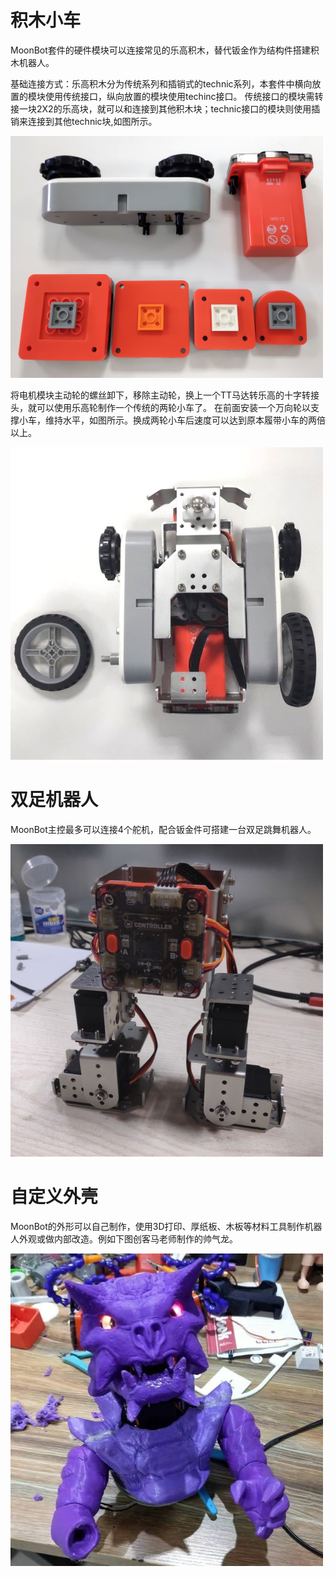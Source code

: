 # 积木小车

MoonBot套件的硬件模块可以连接常见的乐高积木，替代钣金作为结构件搭建积木机器人。

基础连接方式：乐高积木分为传统系列和插销式的technic系列，本套件中横向放置的模块使用传统接口，纵向放置的模块使用techinc接口。
传统接口的模块需转接一块2X2的乐高块，就可以和连接到其他积木块；technic接口的模块则使用插销来连接到其他technic块,如图所示。

![](./images/MoonBot_extension_lego_compatible.png)

将电机模块主动轮的螺丝卸下，移除主动轮，换上一个TT马达转乐高的十字转接头，就可以使用乐高轮制作一个传统的两轮小车了。
在前面安装一个万向轮以支撑小车，维持水平，如图所示。换成两轮小车后速度可以达到原本履带小车的两倍以上。

![](./images/MoonBot_extension_lego_wheel.png)

# 双足机器人

MoonBot主控最多可以连接4个舵机，配合钣金件可搭建一台双足跳舞机器人。

![](./images/MoonBot_extension_biped_robot.png)

# 自定义外壳

MoonBot的外形可以自己制作，使用3D打印、厚纸板、木板等材料工具制作机器人外观或做内部改造。例如下图创客马老师制作的帅气龙。

![](./images/MoonBot_extension_shell_mod.png)